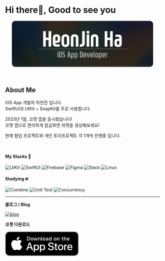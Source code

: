 
# Hi there👋, Good to see you

<p align=center >
<img src="assets/NameTag.png" height=150>
</p>

<br>

## About Me

iOS App 개발자 하헌진 입니다.   
SwiftUI과 UIKit + SnapKit를 주로 사용합니다.

2023년 1월, 코젯 앱을 출시했습니다!   
코젯 앱으로 편리하게 잠금화면 위젯을 생성해보세요!   

현재 협업 프로젝트와 개인 토이프로젝트 각 1개씩 진행중 입니다.   


  
  <br>
  
####  My Stacks 🚀

![UIKit](https://img.shields.io/badge/UIKit-ffd02f?style=flat&logo=Swift&logoColor=white)
![SwiftUI](https://img.shields.io/badge/SwiftUI-0e48d0?style=flat&logo=Swift&logoColor=white)
![Firebase](https://img.shields.io/badge/Firebase-white?style=flat&logo=firebase&logoColor=FFCA28)
![Figma](https://img.shields.io/badge/figma-black?style=flat&logo=figma&logoColor=f24d1d)
![Slack](https://img.shields.io/badge/Slack-4A154B?style=flat&logo=slack&logoColor=FFFFFF)
![Linux](https://img.shields.io/badge/linux-000000?style=flat&logo=linux&logoColor=white)


####  Studying 🔥
![Combine](https://img.shields.io/badge/Combine-e24c34?style=flat&logo=Swift&logoColor=white)
![Unit Test](https://img.shields.io/badge/XCTest-03933f?style=flat&logo=Swift&logoColor=white)
![Concurrency](https://img.shields.io/badge/Concurrency-f05139?style=flat&logo=Swift&logoColor=white)


---
**블로그 / Blog**   

[![blog](https://img.shields.io/badge/heon.dev-white?style=for-the-badge&logo=tistory&logoColor=e24c34)](https://www.heon.dev)

**코젯 다운로드**   

[![AppStoreToKoget](assets/downloadToAppstore.svg)](https://apple.co/3SZORzd)
